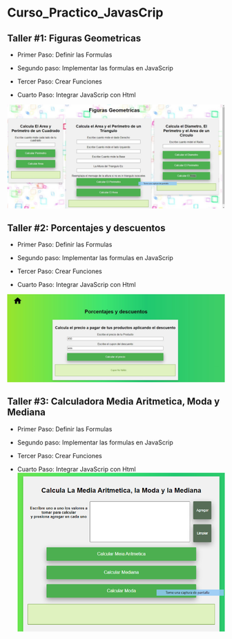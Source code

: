 # Curso_Practico_JavasCrip

## Taller #1: Figuras Geometricas

- Primer Paso: Definir las Formulas

- Segundo paso: Implementar las formulas en JavaScrip

- Tercer Paso: Crear Funciones

- Cuarto Paso: Integrar JavaScrip con Html

![Screenshot](img/screenshot.jpg)   

## Taller #2: Porcentajes y descuentos

- Primer Paso: Definir las Formulas

- Segundo paso: Implementar las formulas en JavaScrip

- Tercer Paso: Crear Funciones

- Cuarto Paso: Integrar JavaScrip con Html

![Screenshot](img/descuentos.jpg) 

## Taller #3: Calculadora Media Aritmetica, Moda y Mediana
-  Primer Paso: Definir las Formulas

- Segundo paso: Implementar las formulas en JavaScrip

- Tercer Paso: Crear Funciones

- Cuarto Paso: Integrar JavaScrip con Html
![Screenshot](img/calculadora_media-moda-mediana.png) 


